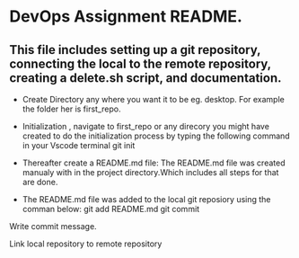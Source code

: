 # DevOps Assignment README.

## This file includes setting up a git repository, connecting the local to the remote repository, creating a delete.sh script, and documentation.

- Create Directory any where you want it to be eg. desktop.
For example the folder her is first_repo.

- Initialization , navigate to first_repo or any direcory you might have created to do the initialization process by typing the following command in your Vscode terminal
git init

- Thereafter create a README.md file:
The README.md file was created manualy with in the project directory.Which includes all steps for that are done.

- The README.md file was added to the local git reposiory using the comman below:
git add README.md 
git commit 

Write commit message.

Link local repository to remote repository